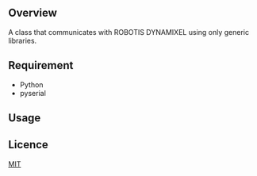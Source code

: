## Overview

A class that communicates with ROBOTIS DYNAMIXEL using only generic libraries.

## Requirement

- Python
- pyserial

## Usage

## Licence

[MIT](https://github.com/kotabrog/ft_mini_ls/blob/main/LICENSE)
